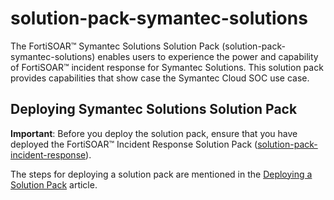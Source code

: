 # solution-pack-symantec-solutions

The FortiSOAR™ Symantec Solutions Solution Pack (solution-pack-symantec-solutions) enables users to experience the power and capability of FortiSOAR™ incident response for Symantec Solutions. This solution pack provides capabilities that show case the Symantec Cloud SOC use case.

## Deploying Symantec Solutions Solution Pack

**Important**: Before you deploy the solution pack, ensure that you have deployed the FortiSOAR™ Incident Response Solution Pack ([solution-pack-incident-response](https://github.com/fortinet-fortisoar/solution-pack-incident-response)).

The steps for deploying a solution pack are mentioned in the [Deploying a Solution Pack](https://github.com/fortinet-fortisoar/how-tos/blob/main/DeployingASolutionPack.md) article.
